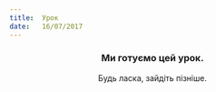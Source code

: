 ```yaml
---
title:  Урок
date:   16/07/2017
---
```


### <center>Ми готуємо цей урок.</center>
<center>Будь ласка, зайдіть пізніше.</center>